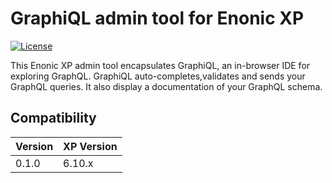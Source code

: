 GraphiQL admin tool for Enonic XP
=================================

[![License](https://img.shields.io/github/license/enonic/lib-sql.svg)](http://www.apache.org/licenses/LICENSE-2.0.html)

This Enonic XP admin tool encapsulates GraphiQL, an in-browser IDE for exploring GraphQL.
GraphiQL auto-completes,validates and sends your GraphQL queries. 
It also display a documentation of your GraphQL schema.


Compatibility
-------------

| Version | XP Version  |
|---------|-------------|
| 0.1.0   | 6.10.x      |